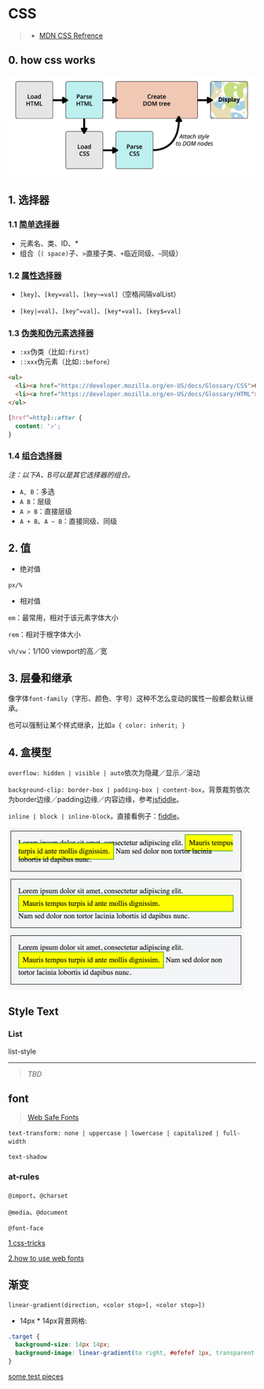# CSS
>* [MDN CSS Refrence](https://developer.mozilla.org/en-US/docs/Web/CSS/Reference)


## 0. how css works
<img width="640" src="../resources/rendering.png">

## 1. 选择器
### 1.1 [简单选择器](https://developer.mozilla.org/en-US/docs/Learn/CSS/Introduction_to_CSS/Simple_selectors)
* 元素名、类、ID、*
* 组合（`( space)`子、`>`直接子类、`+`临近同级、`~`同级）

### 1.2 [属性选择器](https://developer.mozilla.org/en-US/docs/Learn/CSS/Introduction_to_CSS/Attribute_selectors)

* `[key]`、`[key=val]`、`[key~=val]`（空格间隔valList）

* `[key|=val]`、`[key^=val]`、`[key*=val]`、`[key$=val]`



### 1.3 [伪类和伪元素选择器](https://developer.mozilla.org/en-US/docs/Learn/CSS/Introduction_to_CSS/Pseudo-classes_and_pseudo-elements)

* `:xx`伪类（比如`:first`）
* `::xxx`伪元素（比如`::before`）
```html
<ul>
  <li><a href="https://developer.mozilla.org/en-US/docs/Glossary/CSS">CSS</a> defined in the MDN glossary.</li>
  <li><a href="https://developer.mozilla.org/en-US/docs/Glossary/HTML">HTML</a> defined in the MDN glossary.</li>
</ul>
```
```css
[href^=http]::after {
  content: '⤴';
}
```

### 1.4 [组合选择器](https://developer.mozilla.org/en-US/docs/Learn/CSS/Introduction_to_CSS/Combinators_and_multiple_selectors)
*注：以下A、B可以是其它选择器的组合。*
* `A, B`：多选
* `A B`：层级
* `A > B`：直接层级
* `A + B`、`A ~ B`：直接同级、同级

## 2. 值
* 绝对值

`px/%`

* 相对值

`em`：最常用，相对于该元素字体大小

`rem`：相对于根字体大小

`vh/vw`：1/100 viewport的高／宽

## 3. 层叠和继承

像字体`font-family`（字形、颜色、字号）这种不怎么变动的属性一般都会默认继承。

也可以强制让某个样式继承，比如`a { color: inherit; }`

## 4. 盒模型
`overflow: hidden | visible | auto`依次为隐藏／显示／滚动

`background-clip: border-box | padding-box | content-box`，背景裁剪依次为border边缘／padding边缘／内容边缘，参考[jsfiddle](https://jsfiddle.net/api/mdn/)。

`inline | block | inline-block`，直接看例子：[fiddle](https://jsfiddle.net/twuuttfm/1/)。

<img width="480" alt="inline/block/inline-block" src="../resources/inline-block.png">

## Style Text

### List
list-style

---
>_TBD_
## font

>[Web Safe Fonts](http://www.cssfontstack.com/)

`text-transform: none | uppercase | lowercase | capitalized | full-width`

`text-shadow`

### at-rules


`@import`、`@charset`


`@media`、`@document`

`@font-face`

[1.css-tricks](https://css-tricks.com/snippets/css/using-font-face/)

[2.how to use web fonts](https://www.filamentgroup.com/lab/font-loading.html)


## 渐变

`linear-gradient(direction, <color stop>[, <color stop>])`

* 14px * 14px背景网格:
```css
.target {
  background-size: 14px 14px;
  background-image: linear-gradient(to right, #efefef 1px, transparent 1px), linear-gradient(to bottom, #efefef 1px, transparent 1px);
}
```

[some test pieces](https://gist.github.com/anonymous/bdfbcc403d29cec4af0afd96daac2e59)
